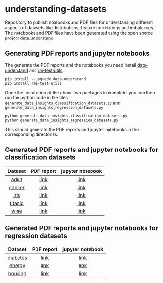 # understanding-datasets
Repository to publish notebooks and PDF files for understanding different aspects of datasets like distributions, feature correlations and imbalances. The notebooks and PDF files have been generated using the open source project [data.understand](https://github.com/ggupta2005/data.understand).

## Generating PDF reports and jupyter notebooks
The generate the PDF reports and the notebooks you need install [data-understand](https://pypi.org/project/data-understand/) and [rai-test-utils](https://pypi.org/project/rai-test-utils/).

```
pip install --upgrade data-understand
pip install rai-test-utils
```

Once the installation of the above two packages in complete, you can then run the python code in the files `generate_data_insights_classification_datasets.py` and `generate_data_insights_regression_datasets.py`

```
python generate_data_insights_classification_datasets.py
python generate_data_insights_regression_datasets.py
```

This should generate the PDF reports and jupyter notebooks in the corresponding directories.

## Generated PDF reports and jupyter notebooks for classification datasets
| Dataset | PDF report | jupyter notebook |
| :--------: | :--------: |:-------------------:|
| [adult](https://github.com/ggupta2005/understanding-datasets/blob/master/datasets/classification/adult/adult.csv) | [link](https://github.com/ggupta2005/understanding-datasets/blob/master/datasets/classification/adult/adult.csv.pdf) | [link](https://github.com/ggupta2005/understanding-datasets/blob/master/datasets/classification/adult/adult.csv.ipynb) 
| [cancer](https://github.com/ggupta2005/understanding-datasets/blob/master/datasets/classification/cancer/cancer.csv) | [link](https://github.com/ggupta2005/understanding-datasets/blob/master/datasets/classification/cancer/cancer.csv.pdf) | [link](https://github.com/ggupta2005/understanding-datasets/blob/master/datasets/classification/cancer/cancer.csv.ipynb)
| [iris](https://github.com/ggupta2005/understanding-datasets/blob/master/datasets/classification/iris/iris.csv) | [link](https://github.com/ggupta2005/understanding-datasets/blob/master/datasets/classification/iris/iris.csv.pdf) | [link](https://github.com/ggupta2005/understanding-datasets/blob/master/datasets/classification/iris/iris.csv.ipynb)
| [titanic](https://github.com/ggupta2005/understanding-datasets/blob/master/datasets/classification/titanic/titanic.csv) | [link](https://github.com/ggupta2005/understanding-datasets/blob/master/datasets/classification/titanic/titanic.csv.pdf) | [link](https://github.com/ggupta2005/understanding-datasets/blob/master/datasets/classification/titanic/titanic.csv.ipynb)
| [wine](https://github.com/ggupta2005/understanding-datasets/blob/master/datasets/classification/wine/wine.csv.pdf) | [link](https://github.com/ggupta2005/understanding-datasets/blob/master/datasets/classification/wine/wine.csv.pdf) | [link](https://github.com/ggupta2005/understanding-datasets/blob/master/datasets/classification/wine/wine.csv.ipynb)

## Generated PDF reports and jupyter notebooks for regression datasets
| Dataset | PDF report | jupyter notebook |
| :--------: | :--------: |:-------------------:|
| [diabetes](https://github.com/ggupta2005/understanding-datasets/blob/master/datasets/regression/diabetes/diabetes.csv.ipynb) | [link](https://github.com/ggupta2005/understanding-datasets/blob/master/datasets/regression/diabetes/diabetes.csv.pdf) | [link](https://github.com/ggupta2005/understanding-datasets/blob/master/datasets/regression/diabetes/diabetes.csv.ipynb)
| [energy](https://github.com/ggupta2005/understanding-datasets/blob/master/datasets/regression/energy/energy.csv) | [link](https://github.com/ggupta2005/understanding-datasets/blob/master/datasets/regression/energy/energy.csv.pdf) | [link](https://github.com/ggupta2005/understanding-datasets/blob/master/datasets/regression/energy/energy.csv.ipynb)
| [housing](https://github.com/ggupta2005/understanding-datasets/blob/master/datasets/regression/housing/housing.csv) | [link](https://github.com/ggupta2005/understanding-datasets/blob/master/datasets/regression/housing/housing.csv.pdf) | [link](https://github.com/ggupta2005/understanding-datasets/blob/master/datasets/regression/housing/housing.csv.ipynb)

